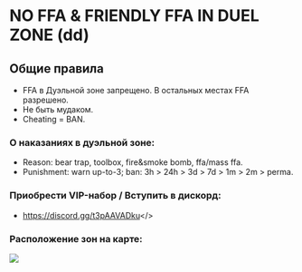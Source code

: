 # **NO FFA & FRIENDLY FFA IN DUEL ZONE (dd)**

## **Общие правила**
- FFA в Дуэльной зоне запрещено. В остальных местах FFA разрешено.
- Не быть мудаком.
- Cheating = BAN.

### **О наказаниях в дуэльной зоне:**
- Reason: bear trap, toolbox, fire&smoke bomb, ffa/mass ffa.
- Punishment: warn up-to-3; ban: 3h > 24h > 3d > 7d > 1m > 2m > perma.

### Приобрести VIP-набор / Вступить в дискорд:
- <a id="Перейти в дискорд сообщества">https://discord.gg/t3pAAVADku</>

### Расположение зон на карте:
![](https://i.imgur.com/geh19a3.jpeg)
